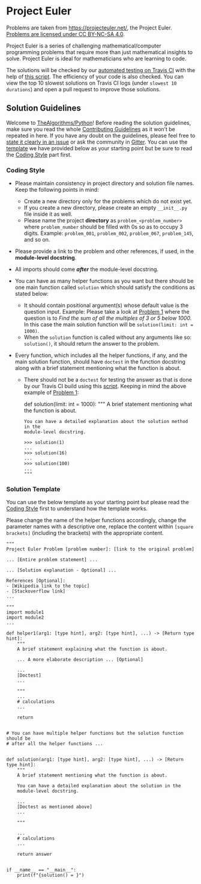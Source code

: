 Project Euler
=============

Problems are taken from https://projecteuler.net/, the Project Euler. [Problems are licensed under CC BY-NC-SA 4.0](https://projecteuler.net/copyright).

Project Euler is a series of challenging mathematical/computer programming problems that require more than just mathematical insights to solve. Project Euler is ideal for mathematicians who are learning to code.

The solutions will be checked by our [automated testing on Travis CI](https://travis-ci.com/github/TheAlgorithms/Python/pull_requests) with the help of [this script](https://github.com/TheAlgorithms/Python/blob/master/scripts/validate_solutions.py). The efficiency of your code is also checked. You can view the top 10 slowest solutions on Travis CI logs (under `slowest 10 durations`) and open a pull request to improve those solutions.

Solution Guidelines
-------------------

Welcome to [TheAlgorithms/Python](https://github.com/TheAlgorithms/Python)! Before reading the solution guidelines, make sure you read the whole [Contributing Guidelines](https://github.com/TheAlgorithms/Python/blob/master/CONTRIBUTING.md) as it won’t be repeated in here. If you have any doubt on the guidelines, please feel free to [state it clearly in an issue](https://github.com/TheAlgorithms/Python/issues/new) or ask the community in [Gitter](https://gitter.im/TheAlgorithms). You can use the [template](https://github.com/TheAlgorithms/Python/blob/master/project_euler/README.md#solution-template) we have provided below as your starting point but be sure to read the [Coding Style](https://github.com/TheAlgorithms/Python/blob/master/project_euler/README.md#coding-style) part first.

### Coding Style

-   Please maintain consistency in project directory and solution file names. Keep the following points in mind:

    -   Create a new directory only for the problems which do not exist yet.
    -   If you create a new directory, please create an empty `__init__.py` file inside it as well.
    -   Please name the project **directory** as `problem_<problem_number>` where `problem_number` should be filled with 0s so as to occupy 3 digits. Example: `problem_001`, `problem_002`, `problem_067`, `problem_145`, and so on.

-   Please provide a link to the problem and other references, if used, in the **module-level docstring**.

-   All imports should come ***after*** the module-level docstring.

-   You can have as many helper functions as you want but there should be one main function called `solution` which should satisfy the conditions as stated below:

    -   It should contain positional argument(s) whose default value is the question input. Example: Please take a look at [Problem 1](https://projecteuler.net/problem=1) where the question is to *Find the sum of all the multiples of 3 or 5 below 1000.* In this case the main solution function will be `solution(limit: int = 1000)`.
    -   When the `solution` function is called without any arguments like so: `solution()`, it should return the answer to the problem.

-   Every function, which includes all the helper functions, if any, and the main solution function, should have `doctest` in the function docstring along with a brief statement mentioning what the function is about.

    -   There should not be a `doctest` for testing the answer as that is done by our Travis CI build using this [script](https://github.com/TheAlgorithms/Python/blob/master/project_euler/validate_solutions.py). Keeping in mind the above example of [Problem 1](https://projecteuler.net/problem=1):

        def solution(limit: int = 1000): """ A brief statement mentioning what the function is about.

            You can have a detailed explanation about the solution method in the
            module-level docstring.

            >>> solution(1)
            ...
            >>> solution(16)
            ...
            >>> solution(100)
            ...
            """

### Solution Template

You can use the below template as your starting point but please read the [Coding Style](https://github.com/TheAlgorithms/Python/blob/master/project_euler/README.md#coding-style) first to understand how the template works.

Please change the name of the helper functions accordingly, change the parameter names with a descriptive one, replace the content within `[square brackets]` (including the brackets) with the appropriate content.

    """
    Project Euler Problem [problem number]: [link to the original problem]

    ... [Entire problem statement] ...

    ... [Solution explanation - Optional] ...

    References [Optional]:
    - [Wikipedia link to the topic]
    - [Stackoverflow link]
    ...

    """
    import module1
    import module2
    ...

    def helper1(arg1: [type hint], arg2: [type hint], ...) -> [Return type hint]:
        """
        A brief statement explaining what the function is about.

        ... A more elaborate description ... [Optional]

        ...
        [Doctest]
        ...

        """
        ...
        # calculations
        ...

        return


    # You can have multiple helper functions but the solution function should be
    # after all the helper functions ...


    def solution(arg1: [type hint], arg2: [type hint], ...) -> [Return type hint]:
        """
        A brief statement mentioning what the function is about.

        You can have a detailed explanation about the solution in the
        module-level docstring.

        ...
        [Doctest as mentioned above]
        ...

        """

        ...
        # calculations
        ...

        return answer


    if __name__ == "__main__":
        print(f"{solution() = }")
